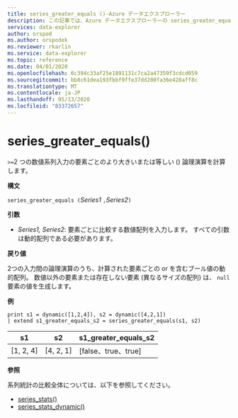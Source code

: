 ```yaml
---
title: series_greater_equals ()-Azure データエクスプローラー
description: この記事では、Azure データエクスプローラーの series_greater_equals () について説明します。
services: data-explorer
author: orspod
ms.author: orspodek
ms.reviewer: rkarlin
ms.service: data-explorer
ms.topic: reference
ms.date: 04/01/2020
ms.openlocfilehash: 6c394c33af25e1891131c7ca2a47359f3cdcd059
ms.sourcegitcommit: bb8c61dea193fbbf9ffe37dd200fa36e428aff8c
ms.translationtype: MT
ms.contentlocale: ja-JP
ms.lasthandoff: 05/13/2020
ms.locfileid: "83372657"
---
```

# <a name="series_greater_equals"></a>series_greater_equals()

`>=`2 つの数値系列入力の要素ごとのより大きいまたは等しい () 論理演算を計算します。

**構文**

`series_greater_equals (`*Series1* `,`*Series2*`)`

**引数**

* *Series1, Series2*: 要素ごとに比較する数値配列を入力します。 すべての引数は動的配列である必要があります。 

**戻り値**

2つの入力間の論理演算のうち、計算された要素ごとの or を含むブール値の動的配列。 数値以外の要素または存在しない要素 (異なるサイズの配列) は、 `null` 要素の値を生成します。

**例**

<!-- csl: https://help.kusto.windows.net:443/Samples -->
```kusto
print s1 = dynamic([1,2,4]), s2 = dynamic([4,2,1])
| extend s1_greater_equals_s2 = series_greater_equals(s1, s2)
```

|s1|s2|s1_greater_equals_s2|
|---|---|---|
|[1, 2, 4]|[4, 2, 1]|[false、true、true]|

**参照**

系列統計の比較全体については、以下を参照してください。
* [series_stats()](series-statsfunction.md)
* [series_stats_dynamic()](series-stats-dynamicfunction.md)
